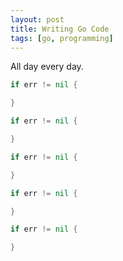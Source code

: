 ```yaml
---
layout: post
title: Writing Go Code
tags: [go, programming]
---
```


All day every day.

```go
if err != nil {

}

if err != nil {

}

if err != nil {

}

if err != nil {

}

if err != nil {

}
```